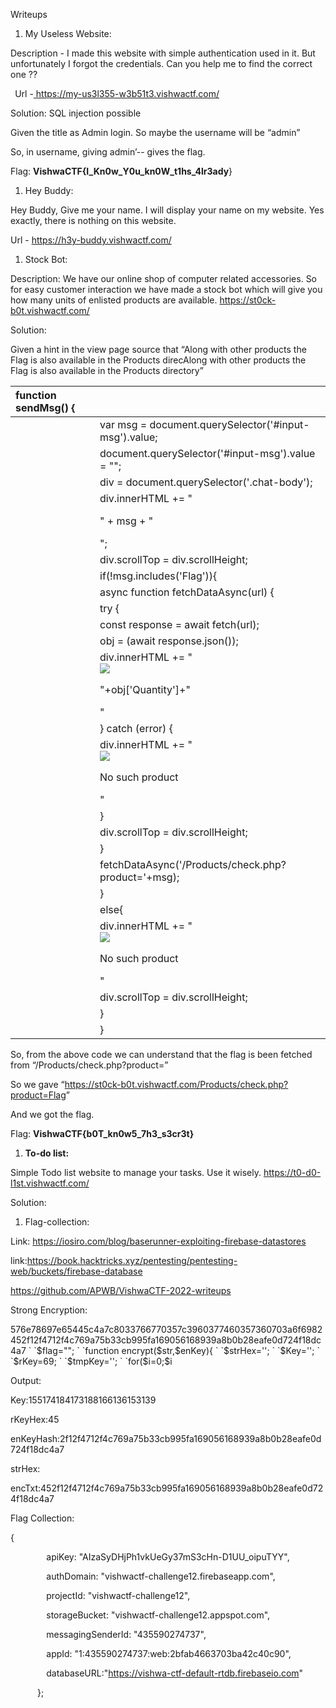 ﻿Writeups

1. My Useless Website:

Description - I made this website with simple authentication used in it. But unfortunately I forgot the credentials. Can you help me to find the correct one ??

` `Url -[ ](https://my-us3l355-w3b51t3.vishwactf.com/)<https://my-us3l355-w3b51t3.vishwactf.com/>

Solution: SQL injection possible

Given the title as Admin login. So maybe the username will be “admin”

So, in username, giving admin’-- gives the flag.

Flag: **VishwaCTF{I\_Kn0w\_Y0u\_kn0W\_t1hs\_4lr3ady**}


1. Hey Buddy:

Hey Buddy, Give me your name. I will display your name on my website. Yes exactly, there is nothing on this website.

Url - <https://h3y-buddy.vishwactf.com/>

1. Stock Bot:

Description: We have our online shop of computer related accessories. So for easy customer interaction we have made a stock bot which will give you how many units of enlisted products are available. <https://st0ck-b0t.vishwactf.com/>

Solution: 

Given a hint in the view page source that “Along with other products the Flag is also available in the Products direcAlong with other products the Flag is also available in the Products directory”


|function sendMsg() {||
| :- | :- |
||var msg = document.querySelector('#input-msg').value;|
||document.querySelector('#input-msg').value = "";|
||div = document.querySelector('.chat-body');|
||div.innerHTML += "<div id='user-chat' class='user-div'><p class='user-msg msg'>" + msg + "</p></div>";|
||div.scrollTop = div.scrollHeight;|
||if(!msg.includes('Flag')){|
||async function fetchDataAsync(url) {|
||try {|
||const response = await fetch(url);|
||obj = (await response.json());|
||div.innerHTML += "<div class='bot-div'><img src='bot.png' class='bot-avatar' /><p class='bot-msg msg'>"+obj['Quantity']+"</p></div>"|
||} catch (error) {|
||div.innerHTML += "<div class='bot-div'><img src='bot.png' class='bot-avatar' /><p class='bot-msg msg'>No such product</p></div>"|
||}|
||div.scrollTop = div.scrollHeight;|
||}|
||fetchDataAsync('/Products/check.php?product='+msg);|
||}|
||else{|
||div.innerHTML += "<div class='bot-div'><img src='bot.png' class='bot-avatar' /><p class='bot-msg msg'>No such product</p></div>"|
||div.scrollTop = div.scrollHeight;|
||}|
||}|

So, from the above code we can understand that the flag is been fetched from “/Products/check.php?product=”

So we gave “<https://st0ck-b0t.vishwactf.com/Products/check.php?product=Flag>”

And we got the flag.

Flag: **VishwaCTF{b0T\_kn0w5\_7h3\_s3cr3t}**

1. **To-do list:**

Simple Todo list website to manage your tasks. Use it wisely. <https://t0-d0-l1st.vishwactf.com/>

Solution: 





1. Flag-collection:

Link: <https://iosiro.com/blog/baserunner-exploiting-firebase-datastores>

link:<https://book.hacktricks.xyz/pentesting/pentesting-web/buckets/firebase-database>

<https://github.com/APWB/VishwaCTF-2022-writeups>


Strong Encryption:

<?php

`    `// Decrypt -> 576e78697e65445c4a7c8033766770357c3960377460357360703a6f6982452f12f4712f4c769a75b33cb995fa169056168939a8b0b28eafe0d724f18dc4a7

`    `$flag="";

`    `function encrypt($str,$enKey){

`        `$strHex='';

`        `$Key='';

`        `$rKey=69;

`        `$tmpKey='';

`        `for($i=0;$i<strlen($enKey);$i++){

`            `$Key.=ord($enKey[$i])+$rKey;

`            `$tmpKey.=chr(ord($enKey[$i])+$rKey);

`        `}   

`        `echo "Key:".$Key."\n";



`        `$rKeyHex=dechex($rKey);

`        `echo "rKeyHex:".$rKeyHex."\n";

`        `$enKeyHash = hash('sha256',$tmpKey);

`        `echo "enKeyHash:".$enKeyHash."\n";

`        `for ($i=0,$j=0; $i < strlen($str); $i++,$j++){

`            `if($j==strlen($Key)){

`                `$j=0;

`            `}

`            `$strHex .= dechex(ord($str[$i])+$Key[$j]);



`        `}

`        `echo "strHex:".$strHex."\n";

`        `$encTxt = $strHex.$rKeyHex.$enKeyHash;

`        `return $encTxt;

`    `}

`    `$encTxt = encrypt($flag, "VishwaCTF");

`    `echo "encTxt:".$encTxt."\n";

?>

Output:

Key:155174184173188166136153139

rKeyHex:45

enKeyHash:2f12f4712f4c769a75b33cb995fa169056168939a8b0b28eafe0d724f18dc4a7

strHex:

encTxt:452f12f4712f4c769a75b33cb995fa169056168939a8b0b28eafe0d724f18dc4a7


Flag Collection:

{

`        `apiKey: "AIzaSyDHjPh1vkUeGy37mS3cHn-D1UU\_oipuTYY",

`        `authDomain: "vishwactf-challenge12.firebaseapp.com",

`        `projectId: "vishwactf-challenge12",

`        `storageBucket: "vishwactf-challenge12.appspot.com",

`        `messagingSenderId: "435590274737",

`        `appId: "1:435590274737:web:2bfab4663703ba42c40c90",

`        `databaseURL:"https://vishwa-ctf-default-rtdb.firebaseio.com"

`      `};

